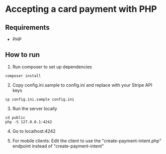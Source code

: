 # Accepting a card payment with PHP

## Requirements

- PHP

## How to run

1. Run composer to set up dependencies

```
composer install
```

2. Copy config.ini.sample to config.ini and replace with your Stripe API keys

```
cp config.ini.sample config.ini
```

3. Run the server locally

```
cd public
php -S 127.0.0.1:4242
```

4. Go to localhost:4242

5. For mobile clients: Edit the client to use the "create-payment-intent.php" endpoint instead of "create-payment-intent"
